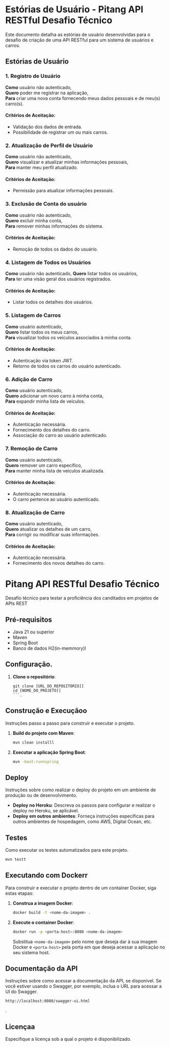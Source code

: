 # Estórias de Usuário - Pitang API RESTful Desafio Técnico

Este documento detalha as estórias de usuário desenvolvidas para o desafio de criação de uma API RESTful para um sistema de usuários e carros.

## Estórias de Usuário

### 1. Registro de Usuário
**Como** usuário não autenticado,  
**Quero** poder me registrar na aplicação,  
**Para** criar uma nova conta fornecendo meus dados pessoais e de meu(s) carro(s).

#### Critérios de Aceitação:
- Validação dos dados de entrada.
- Possibilidade de registrar um ou mais carros.

### 2. Atualização de Perfil de Usuário
**Como** usuário não autenticado,  
**Quero** visualizar e atualizar minhas informações pessoais,  
**Para** manter meu perfil atualizado.

#### Critérios de Aceitação:
- Permissão para atualizar informações pessoais.

### 3. Exclusão de Conta do usuário
**Como** usuário não autenticado,  
**Quero** excluir minha conta,  
**Para** remover minhas informações do sistema.

#### Critérios de Aceitação:
- Remoção de todos os dados do usuário.

### 4. Listagem de Todos os Usuários
**Como** usuário não autenticado,
**Quero** listar todos os usuários,  
**Para** ter uma visão geral dos usuários registrados.

#### Critérios de Aceitação:
- Listar todos os detalhes dos usuários.

### 5. Listagem de Carros
**Como** usuário autenticado,  
**Quero** listar todos os meus carros,  
**Para** visualizar todos os veículos associados à minha conta.

#### Critérios de Aceitação:
- Autenticação via token JWT.
- Retorno de todos os carros do usuário autenticado.

### 6. Adição de Carro
**Como** usuário autenticado,  
**Quero** adicionar um novo carro à minha conta,  
**Para** expandir minha lista de veículos.

#### Critérios de Aceitação:
- Autenticação necessária.
- Fornecimento dos detalhes do carro.
- Associação do carro ao usuário autenticado.

### 7. Remoção de Carro
**Como** usuário autenticado,  
**Quero** remover um carro específico,  
**Para** manter minha lista de veículos atualizada.

#### Critérios de Aceitação:
- Autenticação necessária.
- O carro pertence ao usuário autenticado.

### 8. Atualização de Carro
**Como** usuário autenticado,  
**Quero** atualizar os detalhes de um carro,  
**Para** corrigir ou modificar suas informações.

#### Critérios de Aceitação:
- Autenticação necessária.
- Fornecimento dos novos detalhes do carro.



# Pitang API RESTful Desafio Técnico

Desafio técnico para testar a proficiência dos canditados em projetos de APIs REST

## Pré-requisitos

- Java 21 ou superior
- Maven
- Spring Boot
- Banco de dados H2(in-memmory)I

## Configuração.

1. **Clone o repositório**:

   ```bashh
   git clone [URL_DO_REPOSITÓRIO]]
   cd [NOME_DO_PROJETO]]
   ```.

## Construção e Execuçãoo

Instruções passo a passo para construir e executar o projeto.

1. **Build do projeto com Maven**:

   ```bash
   mvn clean installl
   ````

2. **Executar a aplicação Spring Boot**:

   ```bash
   mvn -boot:runnspring
   ````

## Deploy

Instruções sobre como realizar o deploy do projeto em um ambiente de produção ou de desenvolvimento.

- **Deploy no Heroku**: Descreva os passos para configurar e realizar o deploy no Heroku, se aplicável.
- **Deploy em outros ambientes**: Forneça instruções específicas para outros ambientes de hospedagem, como AWS, Digital Ocean, etc.

## Testes

Como executar os testes automatizados para este projeto.

```bash
mvn testt
````

## Executando com Dockerr

Para construir e executar o projeto dentro de um container Docker, siga estas etapas:

1. **Construa a imagem Docker**:

   ```bash
   docker build -t <nome-da-imagem> .
   ````

2. **Execute o container Docker**:

   ```bash
   docker run -p <porta-host>:8080 <nome-da-imagem>
   ````

   Substitua `<nome-da-imagem>` pelo nome que deseja dar à sua imagem Docker e `<porta-host>` pela porta em que deseja acessar a aplicação no seu sistema host.

## Documentação da API

Instruções sobre como acessar a documentação da API, se disponível. Se você estiver usando o Swagger, por exemplo, inclua o URL para acessar a UI do Swagger.

```plaintext
http://localhost:8080/swagger-ui.html
```
.

## Licençaa

Especifique a licença sob a qual o projeto é disponibilizado.


